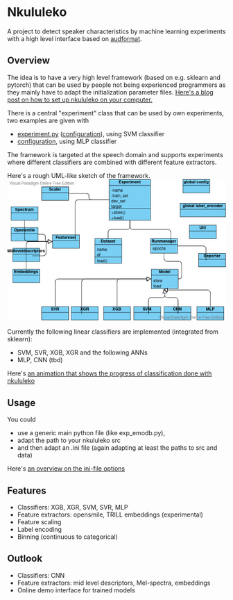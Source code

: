 # Nkululeko
A project to detect speaker characteristics by machine learning experiments with a high level interface based on [audformat](https://github.com/audeering/audformat).

## Overview
The idea is to have a very high level framework (based on e.g. sklearn and pytorch) that can be used by people not being experienced programmers as they mainly have to adapt the initialization parameter files.
[Here's a blog post on how to set up nkululeko on your computer.](http://blog.syntheticspeech.de/2021/08/30/how-to-set-up-your-first-nkululeko-project/)

There is a central "experiment" class that can be used by own experiments, two examples are given with
* [experiment.py](experiment.py) ([configuration](exp_emodb.ini)), using SVM classifier
* [configuration](exp_emodb_mlp.ini), using MLP classifier

The framework is targeted at the speech domain and supports experiments where different classifiers are combined with different feature extractors.

Here's a rough UML-like sketch of the framework.
![sketch](images/ml-experiment.jpg)

Currently the following linear classifiers are implemented (integrated from sklearn):
* SVM, SVR, XGB, XGR
  and the following ANNs
* MLP, CNN (tbd)

Here's [an animation that shows the progress of classification done with nkululeko](https://youtu.be/6Y0M382GjvM)

## Usage
You could 
* use a generic main python file (like exp_emodb.py), 
* adapt the path to your nkululeko src 
* and then adapt an .ini file (again adapting at least the paths to src and data)
  
Here's [an overview on the ini-file options](./ini_file.md)

## Features
* Classifiers: XGB, XGR, SVM, SVR, MLP
* Feature extractors: opensmile, TRILL embeddings (experimental)
* Feature scaling
* Label encoding
* Binning (continuous to categorical)

## Outlook
* Classifiers: CNN
* Feature extractors: mid level descriptors, Mel-spectra, embeddings
* Online demo interface for trained models 
